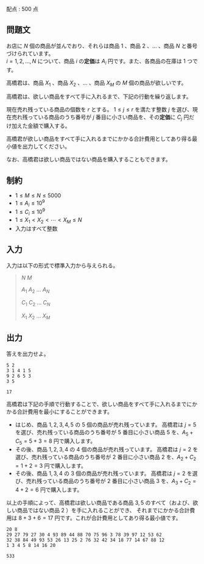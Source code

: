 配点 : $500$ 点

## 問題文

お店に $N$ 個の商品が並んでおり、それらは商品 $1$ 、商品 $2$ 、$\ldots$ 、商品 $N$ と番号づけられています。<br>
$i = 1, 2, \ldots, N$ について、商品 $i$ の**定価**は $A_i$ 円です。また、各商品の在庫は $1$ つです。

高橋君は、商品 $X_1$ 、商品 $X_2$ 、$\ldots$ 、商品 $X_M$ の $M$ 個の商品が欲しいです。

高橋君は、欲しい商品をすべて手に入れるまで、下記の行動を繰り返します。

現在売れ残っている商品の個数を $r$ とする。
$1 \leq j \leq r$ を満たす整数 $j$ を選び、現在売れ残っている商品のうち番号が $j$ 番目に小さい商品を、その**定価**に $C_j$ 円だけ加えた金額で購入する。

高橋君が欲しい商品をすべて手に入れるまでにかかる合計費用としてあり得る最小値を出力してください。

なお、高橋君は欲しい商品ではない商品を購入することもできます。

## 制約

- $1 \leq M \leq N \leq 5000$
- $1 \leq A_i \leq 10^9$
- $1 \leq C_i \leq 10^9$
- $1 \leq X_1 \lt X_2 \lt \cdots \lt X_M \leq N$
- 入力はすべて整数

## 入力

入力は以下の形式で標準入力から与えられる。

> $N$ $M$
> 
> $A_1$ $A_2$ $\ldots$ $A_N$
> 
> $C_1$ $C_2$ $\ldots$ $C_N$
> 
> $X_1$ $X_2$ $\ldots$ $X_M$

## 出力

答えを出力せよ。

```input1
5 2
3 1 4 1 5
9 2 6 5 3
3 5
```

```output1
17
```

高橋君は下記の手順で行動することで、欲しい商品をすべて手に入れるまでにかかる合計費用を最小にすることができます。

- はじめ、商品 $1, 2, 3, 4, 5$ の $5$ 個の商品が売れ残っています。
高橋君は $j = 5$ を選び、売れ残っている商品のうち番号が $5$ 番目に小さい商品 $5$ を、$A_5 + C_5 = 5 + 3 = 8$ 円で購入します。
- その後、商品 $1, 2, 3, 4$ の $4$ 個の商品が売れ残っています。
高橋君は $j = 2$ を選び、売れ残っている商品のうち番号が $2$ 番目に小さい商品 $2$ を、$A_2 + C_2 = 1 + 2 = 3$ 円で購入します。
- その後、商品 $1, 3, 4$ の $3$ 個の商品が売れ残っています。
高橋君は $j = 2$ を選び、売れ残っている商品のうち番号が $2$ 番目に小さい商品 $3$ を、$A_3 + C_2 = 4 + 2 = 6$ 円で購入します。

以上の手順によって、高橋君は欲しい商品である商品 $3, 5$ のすべて（および、欲しい商品ではない商品 $2$ ）を手に入れることができ、
それまでにかかる合計費用は $8 + 3 + 6 = 17$ 円です。これが合計費用としてあり得る最小値です。

```input2
20 8
29 27 79 27 30 4 93 89 44 88 70 75 96 3 78 39 97 12 53 62
32 38 84 49 93 53 26 13 25 2 76 32 42 34 18 77 14 67 88 12
1 3 4 5 8 14 16 20
```

```output2
533
```